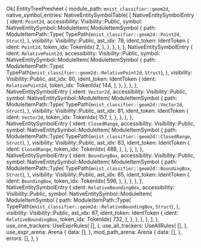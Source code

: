 Ok(
    EntityTreePresheet {
        module_path: `mnist_classifier::geom2d`,
        native_symbol_entries: NativeEntitySymbolTable(
            [
                NativeEntitySymbolEntry {
                    ident: `Point2d`,
                    accessibility: Visibility::Public,
                    symbol: NativeEntitySymbol::ModuleItem(
                        ModuleItemSymbol {
                            path: ModuleItemPath::Type(
                                TypePath(`mnist_classifier::geom2d::Point2d`, `Struct`),
                            ),
                            visibility: Visibility::Public,
                            ast_idx: 78,
                            ident_token: IdentToken {
                                ident: `Point2d`,
                                token_idx: TokenIdx(
                                    2,
                                ),
                            },
                        },
                    ),
                },
                NativeEntitySymbolEntry {
                    ident: `RelativePoint2d`,
                    accessibility: Visibility::Public,
                    symbol: NativeEntitySymbol::ModuleItem(
                        ModuleItemSymbol {
                            path: ModuleItemPath::Type(
                                TypePath(`mnist_classifier::geom2d::RelativePoint2d`, `Struct`),
                            ),
                            visibility: Visibility::Public,
                            ast_idx: 80,
                            ident_token: IdentToken {
                                ident: `RelativePoint2d`,
                                token_idx: TokenIdx(
                                    144,
                                ),
                            },
                        },
                    ),
                },
                NativeEntitySymbolEntry {
                    ident: `Vector2d`,
                    accessibility: Visibility::Public,
                    symbol: NativeEntitySymbol::ModuleItem(
                        ModuleItemSymbol {
                            path: ModuleItemPath::Type(
                                TypePath(`mnist_classifier::geom2d::Vector2d`, `Struct`),
                            ),
                            visibility: Visibility::Public,
                            ast_idx: 81,
                            ident_token: IdentToken {
                                ident: `Vector2d`,
                                token_idx: TokenIdx(
                                    157,
                                ),
                            },
                        },
                    ),
                },
                NativeEntitySymbolEntry {
                    ident: `ClosedRange`,
                    accessibility: Visibility::Public,
                    symbol: NativeEntitySymbol::ModuleItem(
                        ModuleItemSymbol {
                            path: ModuleItemPath::Type(
                                TypePath(`mnist_classifier::geom2d::ClosedRange`, `Struct`),
                            ),
                            visibility: Visibility::Public,
                            ast_idx: 83,
                            ident_token: IdentToken {
                                ident: `ClosedRange`,
                                token_idx: TokenIdx(
                                    488,
                                ),
                            },
                        },
                    ),
                },
                NativeEntitySymbolEntry {
                    ident: `BoundingBox`,
                    accessibility: Visibility::Public,
                    symbol: NativeEntitySymbol::ModuleItem(
                        ModuleItemSymbol {
                            path: ModuleItemPath::Type(
                                TypePath(`mnist_classifier::geom2d::BoundingBox`, `Struct`),
                            ),
                            visibility: Visibility::Public,
                            ast_idx: 85,
                            ident_token: IdentToken {
                                ident: `BoundingBox`,
                                token_idx: TokenIdx(
                                    596,
                                ),
                            },
                        },
                    ),
                },
                NativeEntitySymbolEntry {
                    ident: `RelativeBoundingBox`,
                    accessibility: Visibility::Public,
                    symbol: NativeEntitySymbol::ModuleItem(
                        ModuleItemSymbol {
                            path: ModuleItemPath::Type(
                                TypePath(`mnist_classifier::geom2d::RelativeBoundingBox`, `Struct`),
                            ),
                            visibility: Visibility::Public,
                            ast_idx: 87,
                            ident_token: IdentToken {
                                ident: `RelativeBoundingBox`,
                                token_idx: TokenIdx(
                                    732,
                                ),
                            },
                        },
                    ),
                },
            ],
        ),
        use_one_trackers: UseExprRules(
            [],
        ),
        use_all_trackers: UseAllRules(
            [],
        ),
        use_expr_arena: Arena {
            data: [],
        },
        mod_path_arena: Arena {
            data: [],
        },
        errors: [],
    },
)